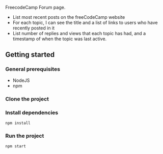 FreecodeCamp Forum page.

-   List most recent posts on the freeCodeCamp website
-   For each topic, I can see the title and a list of links to users who have recently posted in it
-   List number of replies and views that each topic has had, and a timestamp of when the topic was last active.

## Getting started

### General prerequisites

-   NodeJS
-   npm

### Clone the project

### Install dependencies

`npm install`

### Run the project

`npm start`
